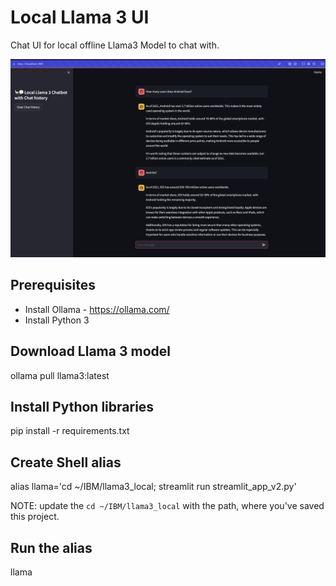 # Local Llama 3 UI
Chat UI for local offline Llama3 Model to chat with.

![Alt text](llama3_streamlit.png?raw=true "Streamlit UI")

## Prerequisites
- Install Ollama - https://ollama.com/
- Install Python 3

## Download Llama 3 model 

  ollama pull llama3:latest

## Install Python libraries

  pip install -r requirements.txt

## Create Shell alias

  alias llama='cd ~/IBM/llama3_local; streamlit run streamlit_app_v2.py'

NOTE: update the `cd ~/IBM/llama3_local` with the path, where you've saved this project.

## Run the alias

  llama
